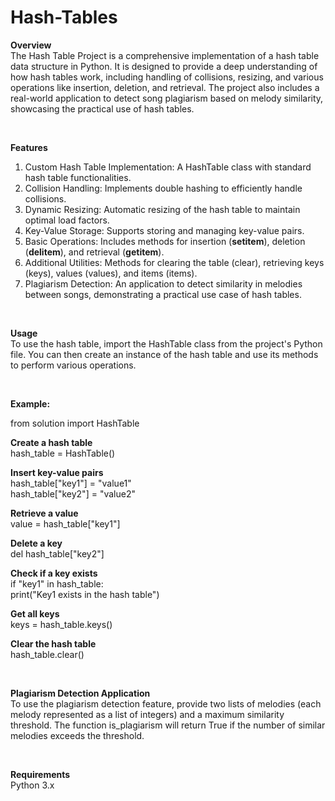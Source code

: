 # Hash-Tables

**Overview**
<br>
The Hash Table Project is a comprehensive implementation of a hash table data structure in Python. It is designed to provide a deep understanding of how hash tables work, including handling of collisions, resizing, and various operations like insertion, deletion, and retrieval. The project also includes a real-world application to detect song plagiarism based on melody similarity, showcasing the practical use of hash tables.

<br>

**Features**
<br>
1. Custom Hash Table Implementation: A HashTable class with standard hash table functionalities.
2. Collision Handling: Implements double hashing to efficiently handle collisions.
3. Dynamic Resizing: Automatic resizing of the hash table to maintain optimal load factors.
4. Key-Value Storage: Supports storing and managing key-value pairs.
5. Basic Operations: Includes methods for insertion (__setitem__), deletion (__delitem__), and retrieval (__getitem__).
6. Additional Utilities: Methods for clearing the table (clear), retrieving keys (keys), values (values), and items (items).
7. Plagiarism Detection: An application to detect similarity in melodies between songs, demonstrating a practical use case of hash tables.

<br>

**Usage**
<br>
To use the hash table, import the HashTable class from the project's Python file. You can then create an instance of the hash table and use its methods to perform various operations.

<br>

**Example:**
<br>

from solution import HashTable
<br>

**Create a hash table**
<br>
hash_table = HashTable()
<br>

**Insert key-value pairs**
<br>
hash_table["key1"] = "value1"
<br>
hash_table["key2"] = "value2"
<br>

**Retrieve a value**
<br>
value = hash_table["key1"]
<br>

**Delete a key**
<br>
del hash_table["key2"]
<br>

**Check if a key exists**
<br>
if "key1" in hash_table:
<br>
    print("Key1 exists in the hash table")
<br>

**Get all keys**
<br>
keys = hash_table.keys()
<br>

**Clear the hash table**
<br>
hash_table.clear()

<br>

**Plagiarism Detection Application**
<br>
To use the plagiarism detection feature, provide two lists of melodies (each melody represented as a list of integers) and a maximum similarity threshold. The function is_plagiarism will return True if the number of similar melodies exceeds the threshold.

<br>

**Requirements**
<br>
Python 3.x
